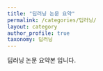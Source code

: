 ```yaml
---
title: "딥러닝 논문 요약"
permalink: /categories/딥러닝/
layout: category
author_profile: true
taxonomy: 딥러닝
---
```


딥러닝 논문 요약본 입니다.
